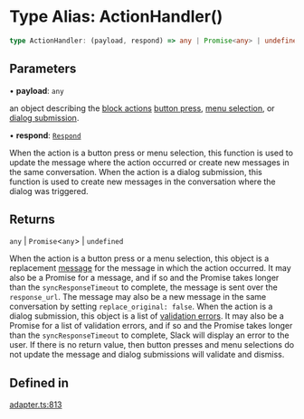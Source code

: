 # Type Alias: ActionHandler()

```ts
type ActionHandler: (payload, respond) => any | Promise<any> | undefined;
```

## Parameters

• **payload**: `any`

an object describing the
  [block actions](https://api.slack.com/messaging/interactivity/enabling#understanding-payloads)
  [button press](https://api.slack.com/docs/message-buttons#responding_to_message_actions),
  [menu selection](https://api.slack.com/docs/message-menus#request_url_response), or
  [dialog submission](https://api.slack.com/dialogs#evaluating_submission_responses).

• **respond**: [`Respond`](Respond.md)

When the action is a button press or menu selection, this function is used to update the message
  where the action occurred or create new messages in the same conversation. When the action is a dialog submission,
  this function is used to create new messages in the conversation where the dialog was triggered.

## Returns

`any` \| `Promise`\<`any`\> \| `undefined`

When the action is a button press or a menu selection, this object is a replacement
  [message](https://api.slack.com/docs/interactive-message-field-guide#top-level_message_fields) for the message in
  which the action occurred. It may also be a Promise for a message, and if so and the Promise takes longer than the
  `syncResponseTimeout` to complete, the message is sent over the `response_url`. The message may also be a new
  message in the same conversation by setting `replace_original: false`. When the action is a dialog submission,
  this object is a list of [validation errors](https://api.slack.com/dialogs#input_validation). It may also be a
  Promise for a list of validation errors, and if so and the Promise takes longer than the `syncResponseTimeout` to
  complete, Slack will display an error to the user. If there is no return value, then button presses and menu
  selections do not update the message and dialog submissions will validate and dismiss.

## Defined in

[adapter.ts:813](https://github.com/slackapi/node-slack-sdk/blob/c15385ef93ccdde9702f52f7d1f445999203d794/packages/interactive-messages/src/adapter.ts#L813)
